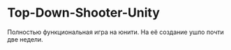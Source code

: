 # Top-Down-Shooter-Unity
Полностью функциональная игра на юнити. На её создание ушло почти две недели.
